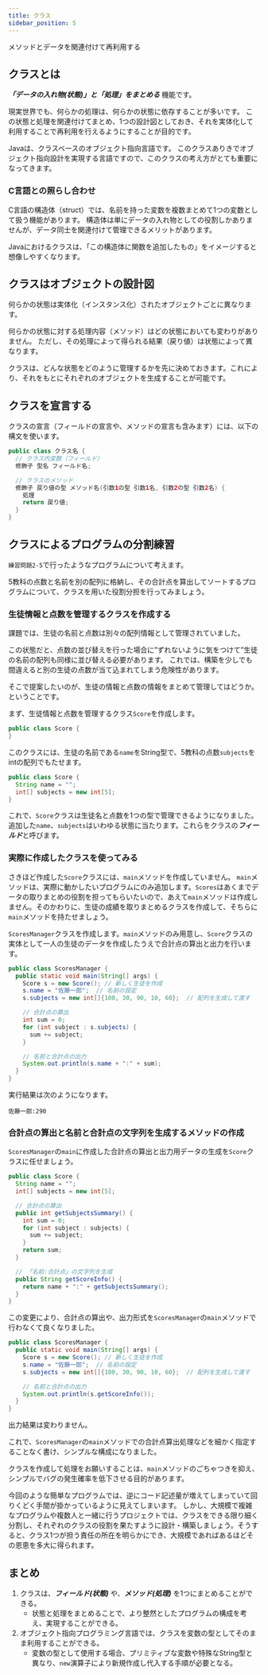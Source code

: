 ```yaml
---
title: クラス
sidebar_position: 5
---
```


メソッドとデータを関連付けて再利用する

## クラスとは
***「データの⼊れ物(状態)」と「処理」をまとめる*** 機能です。

現実世界でも、何らかの処理は、何らかの状態に依存することが多いです。
この状態と処理を関連付けてまとめ、1つの設計図としておき、それを実体化して利用することで再利用を行えるようにすることが目的です。

Javaは、クラスベースのオブジェクト指向言語です。
このクラスありきでオブジェクト指向設計を実現する言語ですので、このクラスの考え方がとても重要になってきます。

### C言語との照らし合わせ

C言語の構造体（struct）では、名前を持った変数を複数まとめて1つの変数として扱う機能があります。
構造体は単にデータの入れ物としての役割しかありませんが、データ同士を関連付けて管理できるメリットがあります。

Javaにおけるクラスは、「この構造体に関数を追加したもの」をイメージすると想像しやすくなります。

## クラスはオブジェクトの設計図

何らかの状態は実体化（インスタンス化）されたオブジェクトごとに異なります。

何らかの状態に対する処理内容（メソッド）はどの状態においても変わりがありません。
ただし、その処理によって得られる結果（戻り値）は状態によって異なります。

クラスは、どんな状態をどのように管理するかを先に決めておきます。これにより、それをもとにそれぞれのオブジェクトを生成することが可能です。

## クラスを宣言する
クラスの宣言（フィールドの宣言や、メソッドの宣言も含みます）には、以下の構文を使います。

```java
public class クラス名 {
  // クラス内変数（フィールド）
  修飾子 型名 フィールド名;

  // クラスのメソッド
  修飾子 戻り値の型 メソッド名(引数1の型 引数1名, 引数2の型 引数2名) {
    処理
    return 戻り値;
  }
}
```

## クラスによるプログラムの分割練習

`練習問題2-5`で行ったようなプログラムについて考えます。

5教科の点数と名前を別の配列に格納し、その合計点を算出してソートするプログラムについて、クラスを用いた役割分担を行ってみましょう。

### 生徒情報と点数を管理するクラスを作成する

課題では、生徒の名前と点数は別々の配列情報として管理されていました。

この状態だと、点数の並び替えを行った場合に”ずれないように気をつけて”生徒の名前の配列も同様に並び替える必要があります。
これでは、構築を少しでも間違えると別の生徒の点数が当て込まれてしまう危険性があります。

そこで提案したいのが、生徒の情報と点数の情報をまとめて管理してはどうか。ということです。

まず、生徒情報と点数を管理するクラス`Score`を作成します。

```java
public class Score {
}
```

このクラスには、生徒の名前である`name`をString型で、5教科の点数`subjects`をintの配列でもたせます。

```java
public class Score {
  String name = "";
  int[] subjects = new int[5];
}
```

これで、`Score`クラスは生徒名と点数を1つの型で管理できるようになりました。
追加した`name`、`subjects`はいわゆる状態に当たります。これらをクラスの***フィールド***と呼びます。


### 実際に作成したクラスを使ってみる

さきほど作成した`Score`クラスには、`main`メソッドを作成していません。
`main`メソッドは、実際に動かしたいプログラムにのみ追加します。`Scores`はあくまでデータの取りまとめの役割を担ってもらいたいので、あえて`main`メソッドは作成しません。そのかわりに、生徒の成績を取りまとめるクラスを作成して、そちらに`main`メソッドを持たせましょう。

`ScoresManager`クラスを作成します。`main`メソッドのみ用意し、`Score`クラスの実体として一人の生徒のデータを作成したうえで合計点の算出と出力を行います。

```java
public class ScoresManager {
  public static void main(String[] args) {
    Score s = new Score(); // 新しく生徒を作成
    s.name = "佐藤一郎";  // 名前の設定
    s.subjects = new int[]{100, 30, 90, 10, 60};  // 配列を生成して渡す

    // 合計点の算出
    int sum = 0;
    for (int subject : s.subjects) {
      sum += subject;
    }

    // 名前と合計点の出力
    System.out.println(s.name + ":" + sum);
  }
}
```

実行結果は次のようになります。

```
佐藤一郎:290
```

### 合計点の算出と名前と合計点の文字列を生成するメソッドの作成

`ScoresManager`の`main`に作成した合計点の算出と出力用データの生成を`Score`クラスに任せましょう。

```java
public class Score {
  String name = "";
  int[] subjects = new int[5];

  // 合計点の算出
  public int getSubjectsSummary() {
    int sum = 0;
    for (int subject : subjects) {
      sum += subject;
    }
    return sum;
  }

  // 「名前:合計点」の文字列を生成
  public String getScoreInfo() {
    return name + ":" + getSubjectsSummary();
  }
}
```

この変更により、合計点の算出や、出力形式を`ScoresManager`の`main`メソッドで行わなくて良くなりました。

```java
public class ScoresManager {
  public static void main(String[] args) {
    Score s = new Score(); // 新しく生徒を作成
    s.name = "佐藤一郎";  // 名前の設定
    s.subjects = new int[]{100, 30, 90, 10, 60};  // 配列を生成して渡す

    // 名前と合計点の出力
    System.out.println(s.getScoreInfo());
  }
}
```

出力結果は変わりません。

これで、`ScoresManager`の`main`メソッドでの合計点算出処理などを細かく指定することなく書け、シンプルな構成になりました。

クラスを作成して処理をお願いすることは、`main`メソッドのごちゃつきを抑え、シンプルでバグの発生確率を低下させる目的があります。

今回のような簡単なプログラムでは、逆にコード記述量が増えてしまっていて回りくどく手間が掛かっているように見えてしまいます。
しかし、大規模で複雑なプログラムや複数人と一緒に行うプロジェクトでは、クラスをできる限り細く分割し、それぞれのクラスの役割を果たすように設計・構築しましょう。そうすると、クラス1つが担う責任の所在を明らかにでき、大規模であればあるほどその恩恵を多大に得られます。

## まとめ
1. クラスは、***フィールド(状態)*** や、***メソッド(処理)*** を1つにまとめることができる。
    - 状態と処理をまとめることで、より整然としたプログラムの構成を考え、実現することができる。
2. オブジェクト指向プログラミング言語では、クラスを変数の型としてそのまま利用することができる。
    - 変数の型として使用する場合、プリミティブな変数や特殊なString型と異なり、`new`演算子により新規作成し代入する手順が必要となる。
